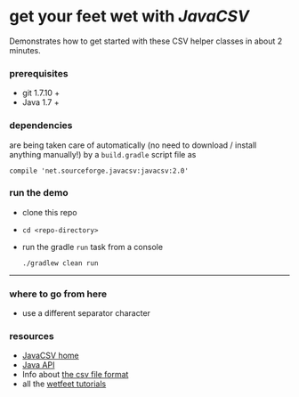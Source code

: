 # get your feet wet with *JavaCSV*  

Demonstrates how to get started with these CSV helper classes in about 2 minutes.  

### prerequisites

* git 1.7.10 +
* Java 1.7 +

### dependencies

are being taken care of automatically (no need to download / install anything manually!) by a `build.gradle` script file as

`compile 'net.sourceforge.javacsv:javacsv:2.0'`

### run the demo

* clone this repo
* `cd <repo-directory>`
* run the gradle `run` task from a console

     ```./gradlew clean run```

___

### where to go from here

* use a different separator character


### resources

* [JavaCSV home](http://www.csvreader.com/java_csv.php)
* [Java API](http://javacsv.sourceforge.net/)
* Info about [the csv file format](http://www.csvreader.com/csv_format.php)
* all the [wetfeet tutorials](http://wetfeet.mike-wendler.de/tutorials.html)
